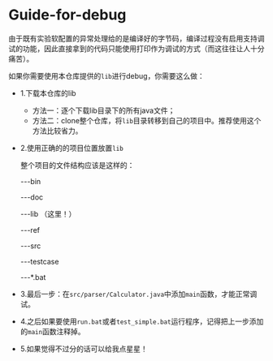 # Guide-for-debug

由于既有实验软配置的异常处理给的是编译好的字节码，编译过程没有启用支持调试的功能，因此直接拿到的代码只能使用打印作为调试的方式（而这往往让人十分痛苦）。

如果你需要使用本仓库提供的`lib`进行debug，你需要这么做：

+ 1.下载本仓库的lib
  + 方法一：逐个下载lib目录下的所有java文件；
  + 方法二：clone整个仓库，将`lib`目录转移到自己的项目中。推荐使用这个方法比较省力。

+ 2.使用正确的的项目位置放置`lib`

  整个项目的文件结构应该是这样的：

  ---bin

  ---doc

  ---lib （这里！）

  ---ref

  ---src

  ---testcase

  ---*.bat

+ 3.最后一步：在`src/parser/Calculator.java`中添加`main`函数，才能正常调试。

+ 4.之后如果要使用`run.bat`或者`test_simple.bat`运行程序，记得把上一步添加的`main`函数注释掉。

+ 5.如果觉得不过分的话可以给我点星星！


